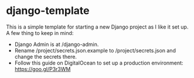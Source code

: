 # django-template

This is a simple template for starting a new Django project as I like it set up. A few thing to keep in mind:

- Django Admin is at /django-admin.
- Rename /project/secrets.json.example to /project/secrets.json and change the secrets there.
- Follow this guide on DigitalOcean to set up a production environment: https://goo.gl/P3r3WM
